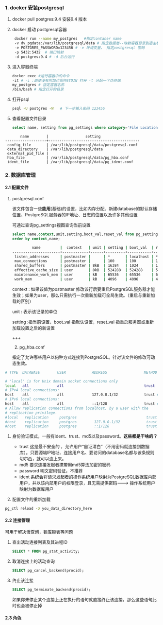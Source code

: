 ### 1. docker 安装postgresql

1. docker pull postgres:9.4  安装9.4 版本

2. docker 启动 postgresql容器

   ```sh
    docker run --name my_postgres   #指定contaner name
    -v dv_pgdata:/var/lib/postgresql/data # 指定数据卷--映射容器目录到宿主机目录
    -e POSTGRES_PASSWORD=123456 # -e 环境变量， 指定postgresql 密码
    -p 5432:5432  # 端口映射
    -d postgres:9.4 # -d 后台运行
   
   ```

3. 进入容器终端

   ```sh
   docker exec #运行容器中的命令
   -it # -i :即使没有附加也保持STDIN 打开 -t 分配一个伪终端
   my_postgres # 指定容器名称
   /bin/bash # 指定打开的目录
   ```

4. 打开psql

   ```sh
   psql -U postgres -W   # 下一步输入密码 123456
   ```

5. 查看配置文件目录

   ```sql
   select name, setting from pg_settings where category='File Locations' ;
   ```

   

```
       name        |                 setting                  
-------------------+------------------------------------------
 config_file       | /var/lib/postgresql/data/postgresql.conf
 data_directory    | /var/lib/postgresql/data
 external_pid_file | 
 hba_file          | /var/lib/postgresql/data/pg_hba.conf
 ident_file        | /var/lib/postgresql/data/pg_ident.conf
```

### 2. 数据库管理

#### 2.1 配置文件

1. postgresql.conf

   该文件包含一些<b>能用</b>(基础)的设置，比如内存分配、新建database的默认存储位置、PostgreSQL服务器的IP地址、日志的位置以及许多其他设置

   可通过查询pg_settings视图查询当前设置

   ```sql
   select name,context,unit,setting,boot_val,reset_val from pg_settings where name in('listen_addresses','max_connections','shared_buffers','effective_cache_size','work_mem','maintenance_work_mem')
   order by context,name;
   ```

   ```sh
            name         |  context   | unit | setting | boot_val  | reset_val 
   ----------------------+------------+------+---------+-----------+-----------
    listen_addresses     | postmaster |      | *       | localhost | *
    max_connections      | postmaster |      | 100     | 100       | 100
    shared_buffers       | postmaster | 8kB  | 16384   | 1024      | 16384
    effective_cache_size | user       | 8kB  | 524288  | 524288    | 524288
    maintenance_work_mem | user       | kB   | 65536   | 65536     | 65536
    work_mem             | user       | kB   | 4096    | 4096      | 4096
   ```

   context : 如果该值为postmaster 修改该行后要重启PostgreSQL服务器才能生效；如果为user，那么只需执行一次重新加载可全局生效。（重启与重新加载的区别）

   unit : 表示该记录的单位

   setting :指当前设置，boot_val 指默认设置，reset_val 指重启服务器或重新加载设置之后的新设置

   

   +++

   

   2. pg_hba.conf

   指定了允许哪些用户以何种方式连接到PostgreSQL。针对该文件的修改可动态生效。

```sh
# TYPE  DATABASE        USER            ADDRESS                 METHOD

# "local" is for Unix domain socket connections only
local   all             all                                     trust
# IPv4 local connections:
host    all             all             127.0.0.1/32            trust # 1
# IPv6 local connections:
host    all             all             ::1/128                 trust #
# Allow replication connections from localhost, by a user with the
# replication privilege.
#local   replication     postgres                                trust
#host    replication     postgres        127.0.0.1/32            trust
#host    replication     postgres        ::1/128                 trust
```

1. 身份验证模式，一般有ident、trust、md5以及password。**这些都是干啥的？**
   * trust 这是最不安全的 ，允许用户“自证清白”（不用密码就连接到数据库）。只要源端IP地址、连接用户名、要访问的database名都与该条规则切尔西，就可以连上来。
   *  md5 要求连接发起者携带用md5算法加密的密码
   * password 明文密码验证，不推荐
   * ident 系统会将请求发起者的操作系统用户映射为PostgreSQL数据库内部用户，并以该内部用户的权限登录，且无需提供密码---> 操作系统用户映射为数据库用户



3.  配置文件的重新加载

   ``` sh
   pg_ctl reload -D you_data_directory_here
   ```

   

#### 2.2 连接管理

可用于解决慢查询，锁库锁表等问题

1. 查出活动连接列表及其进程ID

   ```sql
   SELECT * FROM pg_stat_activity;
   ```

2. 取消连接上的活动查询

   ```sql
   SELECT pg_cancel_backend(procid);
   ```

3. 终止该连接

   ```sql
   SELECT pg_terminate_backend(procid);
   ```

   如果你未停止某个连接上正在执行的语句就直接终止该连接，那么这些语句此时也会被停止掉

#### 2.3 角色

